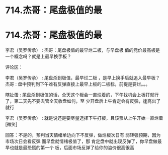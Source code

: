 # 714.杰哥：尾盘极值的最

# 714.杰哥：尾盘极值的最

李君（吴罗传承） : 杰哥：尾盘极值的最早烂二板，与早盘极 值的竞价最高板是一个概念吗？就是上最早换手板？

评论区：

李君（吴罗传承） : 尾盘杀到极值，最早烂二板 ，是早上换手后就追入最早板？ 杰哥 : 盘中预判到下午难有反弹直接上最早上板的二板标，前提是要烂。。。

瞎扯蛋 : 尾盘杀到极值的话，全天这个板会一直烂着的，下午找机会上板打就行了，第二天先不要去管全天收盘如何，至 少开盘后上午肯定会有反弹，逢高出了就行

李君（吴罗传承） : 就是说还是要尽量选择下午打板，且该票从上午开始一直烂着[微笑]

回答：不是的，预判当天情绪单边向下不反弹，做烂板次日有 弱转强预期，因为市场次日会看反弹 而早盘就情绪极值了，那 肯定盘中就出现反弹了，你早盘做最早也就是最恐慌的第一个 板，后面市场反弹了给你的溢价很高很高